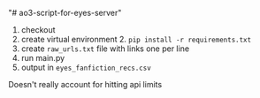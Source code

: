 "# ao3-script-for-eyes-server" 

1. checkout
2. create virtual environment
    2. `pip install -r requirements.txt`
3. create `raw_urls.txt` file with links one per line
4. run main.py
5. output in `eyes_fanfiction_recs.csv`

Doesn't really account for hitting api limits